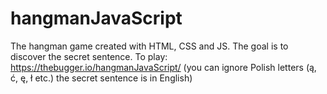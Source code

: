 # hangmanJavaScript
The hangman game created with HTML, CSS and JS. The goal is to discover the secret sentence. To play:
https://thebugger.io/hangmanJavaScript/
(you can ignore Polish letters (ą, ć, ę, ł etc.) the secret sentence is in English)
